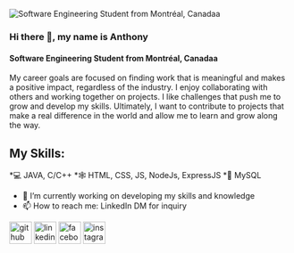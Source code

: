 ![Software Engineering Student from Montréal, Canadaa](https://media.licdn.com/dms/image/D4E16AQHZ1CapyCWElA/profile-displaybackgroundimage-shrink_350_1400/0/1705862508112?e=1720051200&v=beta&t=7y8PPxZ37ODtus5LB9F0xVKkeMDHQT3yC9cOu0O9DaA)

### Hi there 👋, my name is Anthony
#### Software Engineering Student from Montréal, Canadaa

My career goals are focused on finding work that is meaningful and makes a positive impact, regardless of the industry. I enjoy collaborating with others and working together on projects. I like challenges that push me to grow and develop my skills. Ultimately, I want to contribute to projects that make a real difference in the world and allow me to learn and grow along the way.

## My Skills: 
*💻 JAVA, C/C++
*🕸️ HTML, CSS, JS, NodeJs, ExpressJS 
*🐬 MySQL

- 🔭 I’m currently working on developing my skills and knowledge 
- 📫 How to reach me: LinkedIn DM for inquiry 


[<img src='https://cdn.jsdelivr.net/npm/simple-icons@3.0.1/icons/github.svg' alt='github' height='40'>](https://github.com/Vax15)  [<img src='https://cdn.jsdelivr.net/npm/simple-icons@3.0.1/icons/linkedin.svg' alt='linkedin' height='40'>](https://www.linkedin.com/in/anthony-vaccaro-3ba53a2a8/)  [<img src='https://cdn.jsdelivr.net/npm/simple-icons@3.0.1/icons/facebook.svg' alt='facebook' height='40'>](https://www.facebook.com/100010352763566)  [<img src='https://cdn.jsdelivr.net/npm/simple-icons@3.0.1/icons/instagram.svg' alt='instagram' height='40'>](https://www.instagram.com/_ant_v_/)  

